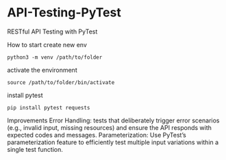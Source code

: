 # API-Testing-PyTest
RESTful API Testing with PyTest

How to start
create new env
```
python3 -m venv /path/to/folder
```

activate the environment
```
source /path/to/folder/bin/activate
```

install pytest
```
pip install pytest requests
```

Improvements
Error Handling: tests that deliberately trigger error scenarios (e.g., invalid input, missing resources) and ensure the  API responds with expected codes and messages.
Parameterization: Use PyTest’s parameterization feature to efficiently test multiple input variations within a single test function.